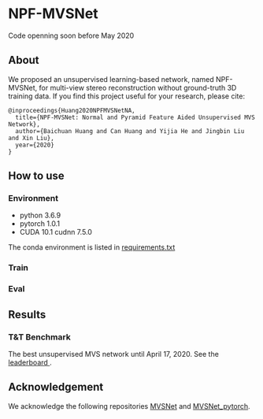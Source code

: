# NPF-MVSNet
Code openning soon before May 2020

## About
We proposed an unsupervised learning-based network, named NPF-MVSNet, for multi-view stereo reconstruction without ground-truth 3D training data. If you find this project useful for your research, please cite:
```
@inproceedings{Huang2020NPFMVSNetNA,
  title={NPF-MVSNet: Normal and Pyramid Feature Aided Unsupervised MVS Network},
  author={Baichuan Huang and Can Huang and Yijia He and Jingbin Liu and Xin Liu},
  year={2020}
}
```

## How to use
### Environment
- python 3.6.9
- pytorch 1.0.1
- CUDA 10.1 cudnn 7.5.0

The conda environment is listed in [requirements.txt](https://github.com/whubaichuan/NPF-MVSNet/blob/master/requirements.txt)

### Train

### Eval

## Results

### T&T Benchmark
The best unsupervised MVS network until April 17, 2020. See the [leaderboard ](https://www.tanksandtemples.org/details/853/). 

## Acknowledgement
We acknowledge the following repositories [MVSNet](https://github.com/YoYo000/MVSNet) and [MVSNet_pytorch](https://github.com/xy-guo/MVSNet_pytorch).
